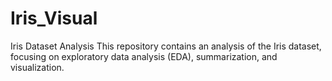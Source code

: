 # Iris_Visual
Iris Dataset Analysis This repository contains an analysis of the Iris dataset, focusing on exploratory data analysis (EDA), summarization, and visualization.
